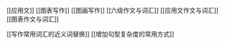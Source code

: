  [[应用文]]
 [[图表写作]]
 [[图画写作]]
[[六级作文与词汇]]
 [[应用文作文与词汇]]
 [[图表作文与词汇]]

 [[写作常用词汇的近义词替换]]
[[增加句型复杂度的常用方式]]